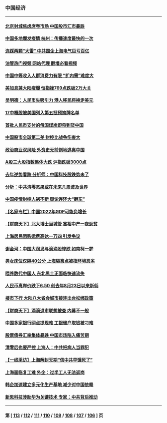 ### 中国经济
---
#### [北京封城焦虑席卷市场 中国股市汇市暴跌](../../pages/ncid283/n13720464.md?04261645) 
#### [中国多地爆发疫情 杭州：传播速度最快的一次](../../pages/ncid283/n13720578.md?04261645) 
#### [连踩两颗“大雷” 中共国企上海电气巨亏百亿](../../pages/ncid283/n13720372.md?04261645) 
#### [油管热门视频 网站代理 翻墙必看视频](http://209.222.30.114:81/youtube.html?04261645)
#### [中国中等收入人群消费力有限 “扩内需”难度大](../../pages/ncid283/n13720359.md?04261645) 
#### [美加息兼大陆疫爆 恒指挫769点跌破2万大关](../../pages/ncid283/n13720493.md?04261645) 
#### [吴明德：人民币失吸引力 港人移民将换走美元](../../pages/ncid283/n13720135.md?04261645) 
#### [17中概股被美国列入第五批预摘牌名单](../../pages/ncid283/n13720347.md?04261645) 
#### [首批人民币支付的俄国煤炭即将到货中国](../../pages/ncid283/n13720391.md?04261645) 
#### [中国股市全球第二差 封控比战争伤害大](../../pages/ncid283/n13720380.md?04261645) 
#### [政治商业双风险 外资史无前例地逃离中国](../../pages/ncid283/n13720271.md?04261645) 
#### [A股三大股指数集体大跌 沪指跌破3000点](../../pages/ncid283/n13720054.md?04261645) 
#### [去年逆势看跌 分析师：中国科技股跌势未了](../../pages/ncid283/n13719694.md?04261645) 
#### [分析：中共清零恶果或在未来几周波及世界](../../pages/ncid283/n13719436.md?04261645) 
#### [中国疫情封控人祸不断 舆论连环大“翻车”](../../pages/ncid283/n13718897.md?04261645) 
#### [【名家专栏】中国2022年GDP可能负增长](../../pages/ncid283/n13718525.md?04261645) 
#### [【财商天下】北大博士当城管 富裕中产一夜返贫](../../pages/ncid283/n13718664.md?04261645) 
#### [上海居民团购运费高达一万四 引发争议](../../pages/ncid283/n13718495.md?04261645) 
#### [谢金河：中国大润发与滴滴股惨跌 如南柯一梦](../../pages/ncid283/n13718449.md?04261645) 
#### [男女床位仅隔40公分 上海隔离点被指环境恶劣](../../pages/ncid283/n13718406.md?04261645) 
#### [喂养数代中国人 东北黑土正面临快速流失](../../pages/ncid283/n13718422.md?04261645) 
#### [人民币离岸价跌下6.50 创去年8月23日以来新低](../../pages/ncid283/n13718183.md?04261645) 
#### [楼市下行 大陆八大省会城市接连出台松绑政策](../../pages/ncid283/n13718199.md?04261645) 
#### [【财商天下】滴滴退市联想被查 内幕不一般](../../pages/ncid283/n13717975.md?04261645) 
#### [中国多家银行网点提现难 工银储户取钱被刁难](../../pages/ncid283/n13717978.md?04261645) 
#### [股票债券汇率集体暴跌 中国市场陷入痛苦期](../../pages/ncid283/n13717964.md?04261645) 
#### [清零后也要严控 上海人：中共把病人当罪犯](../../pages/ncid283/n13717884.md?04261645) 
#### [【一线采访】上海解封无期“信中共早饿死了”](../../pages/ncid283/n13717736.md?04261645) 
#### [上海面临复工难 外企：过半工人无法返岗](../../pages/ncid283/n13717472.md?04261645) 
#### [韩企加速建立多元化生产基地 减少对中国依赖](../../pages/ncid283/n13717330.md?04261645) 
#### [新思科技涉助华为关键技术 专家：中共背后推动](../../pages/ncid283/n13717246.md?04261645) 

---
#### 第 [ [113](./113.md?04261645) / [112](./112.md?04261645) / [111](./111.md?04261645) / [110](./110.md?04261645) / [109](./109.md?04261645) / [108](./108.md?04261645) / [107](./107.md?04261645) / [106](./106.md?04261645) ] 页
